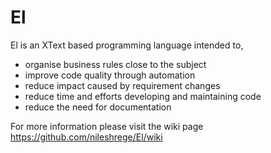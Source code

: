 El
==

El is an XText based programming language intended to, 

- organise business rules close to the subject
- improve code quality through automation
- reduce impact caused by requirement changes
- reduce time and efforts developing and maintaining code
- reduce the need for documentation

For more information please visit the wiki page https://github.com/nileshrege/El/wiki
